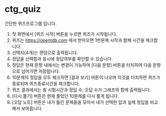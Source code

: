 # ctg_quiz

간단한 퀴즈프로그램 입니다.

1. 첫 화면에서 [퀴즈 시작] 버튼을 누르면 퀴즈가 시작됩니다.
2. 퀴즈는 https://opentdb.com 에서 받아오면 1번문제 시작과 함께 시간을 체크합니다.
3. 선택지(4개)는 랜덤으로 출력됩니다.
4. 정답을 선택함과 동시에 정답여부를 확인할 수 있습니다.
5. 정답은 현재 문항 내에서는 변경이 가능하며 [다음 문항] 버튼을 터치하여 다음 문항으로 넘어가면 저장됩니다.
6. 10문제의 정답을 모두 체크하면 [결과 보기] 버튼이 나오며 이것을 터치하면 퀴즈가 종료되며 퀴즈종료시간을 체크합니다.
7. 퀴즈 결과에서는 총 시험시간과 정답 수, 오답 수가 그래프와 함께 출력됩니다.
8. [다시 풀기] 버튼은 현재 풀었던 10문제를 다시 풀게 됩니다.
9. [오답 노트] 버튼은 내가 틀린 문제들을 모아서 내가 선택한 답과 실제 정답을 비교해서 보여줍니다.
